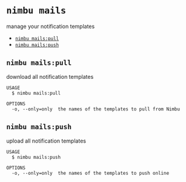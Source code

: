 `nimbu mails`
=============

manage your notification templates

* [`nimbu mails:pull`](#nimbu-mailspull)
* [`nimbu mails:push`](#nimbu-mailspush)

## `nimbu mails:pull`

download all notification templates

```
USAGE
  $ nimbu mails:pull

OPTIONS
  -o, --only=only  the names of the templates to pull from Nimbu
```

## `nimbu mails:push`

upload all notification templates

```
USAGE
  $ nimbu mails:push

OPTIONS
  -o, --only=only  the names of the templates to push online
```
